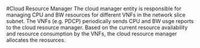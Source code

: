 #Cloud Resource Manager
The cloud manager entity is responsible for managing CPU and BW resources for different VNFs in the network slice subnet. The VNFs (e.g. PDCP) periodically sends CPU and BW usge reports to the cloud resource manager. Based on the current resource availability and resource consumption by the VNFs, the cloud resource manager allocates the reosurces.
